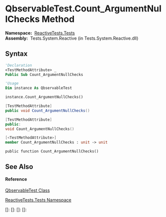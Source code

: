 # QbservableTest.Count\_ArgumentNullChecks Method

**Namespace:**  [ReactiveTests.Tests](ReactiveTests.Tests\ReactiveTests.Tests.md)  
**Assembly:**  Tests.System.Reactive (in Tests.System.Reactive.dll)

## Syntax

```vb
'Declaration
<TestMethodAttribute> _
Public Sub Count_ArgumentNullChecks
```

```vb
'Usage
Dim instance As QbservableTest

instance.Count_ArgumentNullChecks()
```

```csharp
[TestMethodAttribute]
public void Count_ArgumentNullChecks()
```

```c++
[TestMethodAttribute]
public:
void Count_ArgumentNullChecks()
```

```fsharp
[<TestMethodAttribute>]
member Count_ArgumentNullChecks : unit -> unit 
```

```jscript
public function Count_ArgumentNullChecks()
```

## See Also

#### Reference

[QbservableTest Class](QbservableTest\QbservableTest.md)

[ReactiveTests.Tests Namespace](ReactiveTests.Tests\ReactiveTests.Tests.md)

[]: 
[]: 
[]: 
[]: 